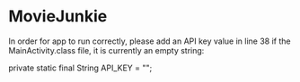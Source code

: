# MovieJunkie

In order for app to run correctly, please add an API key value in line 38 if the MainActivity.class file, it is currently an empty string:

private static final String API_KEY = "";
